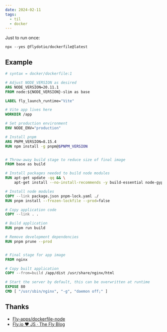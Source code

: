 ```yaml
---
date: 2024-02-11
tags:
  - til
  - docker
---
```


Just to run once:

```shell
npx --yes @flydotio/dockerfile@latest
```

## Example

```dockerfile
# syntax = docker/dockerfile:1

# Adjust NODE_VERSION as desired
ARG NODE_VERSION=20.11.1
FROM node:${NODE_VERSION}-slim as base

LABEL fly_launch_runtime="Vite"

# Vite app lives here
WORKDIR /app

# Set production environment
ENV NODE_ENV="production"

# Install pnpm
ARG PNPM_VERSION=8.15.4
RUN npm install -g pnpm@$PNPM_VERSION


# Throw-away build stage to reduce size of final image
FROM base as build

# Install packages needed to build node modules
RUN apt-get update -qq && \
    apt-get install --no-install-recommends -y build-essential node-gyp pkg-config python-is-python3

# Install node modules
COPY --link package.json pnpm-lock.yaml ./
RUN pnpm install --frozen-lockfile --prod=false

# Copy application code
COPY --link . .

# Build application
RUN pnpm run build

# Remove development dependencies
RUN pnpm prune --prod


# Final stage for app image
FROM nginx

# Copy built application
COPY --from=build /app/dist /usr/share/nginx/html

# Start the server by default, this can be overwritten at runtime
EXPOSE 80
CMD [ "/usr/sbin/nginx", "-g", "daemon off;" ]
```

## Thanks

- [Fly-apps/dockerfile-node](https://github.com/fly-apps/dockerfile-node)
- [Fly.io ❤️ JS · The Fly Blog](https://fly.io/blog/flydotio-heart-js/)
